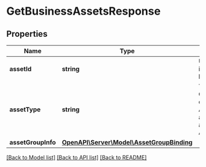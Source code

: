 # GetBusinessAssetsResponse

## Properties
Name | Type | Description | Notes
------------ | ------------- | ------------- | -------------
**assetId** | **string** | Unique identifier of a business asset. | [optional] 
**assetType** | **string** | Type of asset. Currently we only support AD_ACCOUNT and PROFILE, and ASSET_GROUP. | [optional] 
**assetGroupInfo** | [**OpenAPI\Server\Model\AssetGroupBinding**](AssetGroupBinding.md) |  | [optional] 

[[Back to Model list]](../README.md#documentation-for-models) [[Back to API list]](../README.md#documentation-for-api-endpoints) [[Back to README]](../README.md)


